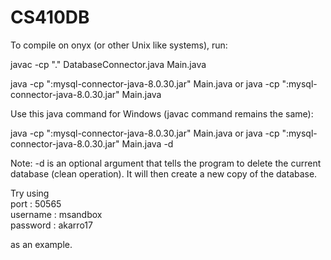 # CS410DB

To compile on onyx (or other Unix like systems), run:

javac -cp "." DatabaseConnector.java Main.java

java -cp ":mysql-connector-java-8.0.30.jar" Main.java <port> <username> <password>
or
java -cp ":mysql-connector-java-8.0.30.jar" Main.java <port> <username> <password>

Use this java command for Windows (javac command remains the same):


java -cp ":mysql-connector-java-8.0.30.jar" Main.java <port> <username> <password>
or
java -cp ":mysql-connector-java-8.0.30.jar" Main.java <port> <username> <password> -d

Note: -d is an optional argument that tells the program to delete the current database (clean operation). It will then create a new copy of the database.

Try using\
port : 50565\
username : msandbox\
password : akarro17

as an example.
